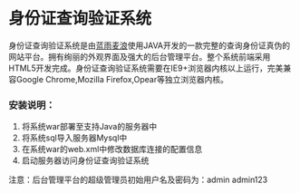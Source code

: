 身份证查询验证系统
=============

身份证查询验证系统是由[蓝雨麦浪](http://blog.mqc.cc)使用JAVA开发的一款完整的查询身份证真伪的网站平台。拥有绚丽的外观界面及强大的后台管理平台。整个系统前端采用HTML5开发完成。身份证查询验证系统需要在IE9+浏览器内核以上运行，完美兼容Google Chrome,Mozilla Firefox,Opear等独立浏览器内核。

### 安装说明：
1. 将系统war部署至支持Java的服务器中
2. 将系统sql导入服务器Mysql中
3. 在系统war的web.xml中修改数据库连接的配置信息
4. 启动服务器访问身份证查询验证系统

注意：后台管理平台的超级管理员初始用户名及密码为：admin admin123
